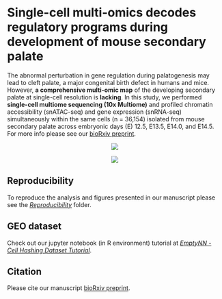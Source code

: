 # Single-cell multi-omics decodes regulatory programs during development of mouse secondary palate
The abnormal perturbation in gene regulation during palatogenesis may lead to cleft palate, a major congenital birth defect in humans and mice. However, **a comprehensive multi-omic map** of the developing secondary palate at single-cell resolution is **lacking**. In this study, we performed **single-cell multiome sequencing (10x Multiome)** and profiled chromatin accessibility (snATAC-seq) and gene expression (snRNA-seq) simultaneously within the same cells (n = 36,154) isolated from mouse secondary palate across embryonic days (E) 12.5, E13.5, E14.0, and E14.5. For more info please see our [bioRxiv preprint](https://www.biorxiv.org/content/10.1101/2022.11.02.514609v1.abstract).

<p align="center">
<img src="Figure 1_workflow.png">
</p>

<p align="center">
<img src="Summary.gif">
</p>

## Reproducibility
To reproduce the analysis and figures presented in our manuscript please see the [*Reproducibility*](https://github.com/lkmklsmn/empty_nn/tree/master/Reproducibility) folder.

## GEO dataset
Check out our jupyter notebook (in R environment) tutorial at [*EmptyNN - Cell Hashing Dataset Tutorial*](https://github.com/lkmklsmn/empty_nn/blob/master/tutorial/EmptyNN%20-%20Cell%20Hashing%20Dataset%20Tutorial.ipynb).

## Citation
Please cite our manuscript [bioRxiv preprint](https://www.biorxiv.org/content/10.1101/2022.11.02.514609v1.abstract).
